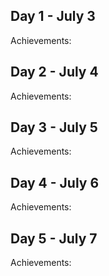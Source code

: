 ## Day 1 - July 3

Achievements:




## Day 2 - July 4

Achievements:




## Day 3 - July 5

Achievements:




## Day 4 - July 6

Achievements:



## Day 5 - July 7

Achievements:




